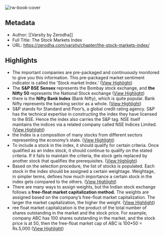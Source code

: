 ![rw-book-cover](https://zerodha.com/varsity/wp-content/themes/varsity/images/favicon.png)

## Metadata
- Author: [[Varsity by Zerodha]]
- Full Title: The Stock Markets Index
- URL: https://zerodha.com/varsity/chapter/the-stock-markets-index/

## Highlights
- The important companies are pre-packaged and continuously monitored to give you this information. This pre-packaged market sentiment indicator is called the ‘Stock market Index.’ ([View Highlight](https://read.readwise.io/read/01h13qd691bvjvca46szpcj6na))
- The **S&P BSE Sensex** represents the Bombay stock exchange, and **the Nifty 50** represents the National Stock exchange ([View Highlight](https://read.readwise.io/read/01h13qgajx34b2ypjmw9k3w5sq))
- there is the **Nifty Bank Index** (Bank Nifty), which is quite popular. Bank Nifty represents the banking sector as a whole. ([View Highlight](https://read.readwise.io/read/01h13qgt5m9xdx3d6pq14rkpq8))
- S&P stands for Standard and Poor’s, a global credit rating agency. S&P has the technical expertise in constructing the index they have licensed to the BSE. Hence the index also carries the S&P tag. NSE itself maintains the indices via a related company called NSE Indices Limited. ([View Highlight](https://read.readwise.io/read/01h13qk6y8t7zk26e7zdyvnwx9))
- the Index is a composition of many stocks from different sectors representing the economy’s state. ([View Highlight](https://read.readwise.io/read/01h13qr8bhrkn0bkjrs3fj9mb7))
- To include a stock in the index, it should qualify for certain criteria. Once qualified as an index stock, it should continue to qualify on the stated criteria. If it fails to maintain the criteria, the stock gets replaced by another stock that qualifies the prerequisites. ([View Highlight](https://read.readwise.io/read/01h13qsxvetv9g47rd9s8actcq))
- Based on the selection procedure, the list of stocks is populated. Each stock in the index should be assigned a certain weightage. Weightage, in simpler terms, defines how much importance a certain stock in the index gets compared to the others. ([View Highlight](https://read.readwise.io/read/01h13qxfev14j60nwqxe6x6jd1))
- There are many ways to assign weights, but the Indian stock exchange follows a **free-float market capitalization method.** The weights are assigned based on the company’s free-float market capitalization. The larger the market capitalization, the higher the weight. ([View Highlight](https://read.readwise.io/read/01h13qxyzxs3aeh5g87c79dek3))
- ree float market capitalization is the product of the total number of shares outstanding in the market and the stock price.
  For example, company ABC has 100 shares outstanding in the market, and the stock price is at 50, then the free-float market cap of ABC is 100*50 = Rs.5,000 ([View Highlight](https://read.readwise.io/read/01h13qybnyt4swzh52vj87s2zr))
